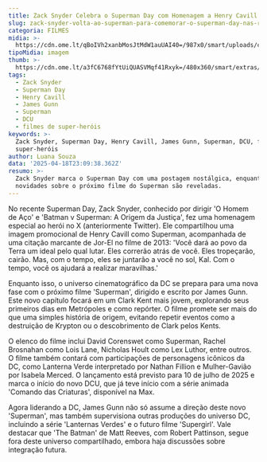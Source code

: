 ```yaml
---
title: Zack Snyder Celebra o Superman Day com Homenagem a Henry Cavill
slug: zack-snyder-volta-ao-superman-para-comemorar-o-superman-day-nas-redes
categoria: FILMES
midia: >-
  https://cdn.ome.lt/qBoIVh2xanbMosJtMdW1auUAI40=/987x0/smart/uploads/conteudo/fotos/Design_sem_nome_-_2025-04-18T194508.045.png
tipoMidia: imagem
thumb: >-
  https://cdn.ome.lt/a3fC6768fYtUiQUASVMqf41Rxyk=/480x360/smart/extras/conteudos/Design_sem_nome_-_2025-04-18T194508.045.png
tags:
  - Zack Snyder
  - Superman Day
  - Henry Cavill
  - James Gunn
  - Superman
  - DCU
  - filmes de super-heróis
keywords: >-
  Zack Snyder, Superman Day, Henry Cavill, James Gunn, Superman, DCU, filmes de
  super-heróis
author: Luana Souza
data: '2025-04-18T23:09:38.362Z'
resumo: >-
  Zack Snyder marca o Superman Day com uma postagem nostálgica, enquanto
  novidades sobre o próximo filme do Superman são reveladas.
---
```


No recente Superman Day, Zack Snyder, conhecido por dirigir 'O Homem de Aço' e 'Batman v Superman: A Origem da Justiça', fez uma homenagem especial ao herói no X (anteriormente Twitter). Ele compartilhou uma imagem promocional de Henry Cavill como Superman, acompanhada de uma citação marcante de Jor-El no filme de 2013: 'Você dará ao povo da Terra um ideal pelo qual lutar. Eles correrão atrás de você. Eles tropeçarão, cairão. Mas, com o tempo, eles se juntarão a você no sol, Kal. Com o tempo, você os ajudará a realizar maravilhas.'

<blockquote class="twitter-tweet"><a href="https://twitter.com/user/status/1913271863620546908"></a></blockquote>

Enquanto isso, o universo cinematográfico da DC se prepara para uma nova fase com o próximo filme 'Superman', dirigido e escrito por James Gunn. Este novo capítulo focará em um Clark Kent mais jovem, explorando seus primeiros dias em Metrópoles e como repórter. O filme promete ser mais do que uma simples história de origem, evitando repetir eventos como a destruição de Krypton ou o descobrimento de Clark pelos Kents.

O elenco do filme inclui David Corenswet como Superman, Rachel Brosnahan como Lois Lane, Nicholas Hoult como Lex Luthor, entre outros. O filme também contará com participações de personagens icônicos da DC, como Lanterna Verde interpretado por Nathan Fillion e Mulher-Gavião por Isabela Merced. O lançamento está previsto para 10 de julho de 2025 e marca o início do novo DCU, que já teve início com a série animada 'Comando das Criaturas', disponível na Max.

Agora liderando a DC, James Gunn não só assume a direção deste novo 'Superman', mas também supervisiona outras produções do universo DC, incluindo a série 'Lanternas Verdes' e o futuro filme 'Supergirl'. Vale destacar que 'The Batman' de Matt Reeves, com Robert Pattinson, segue fora deste universo compartilhado, embora haja discussões sobre integração futura.
